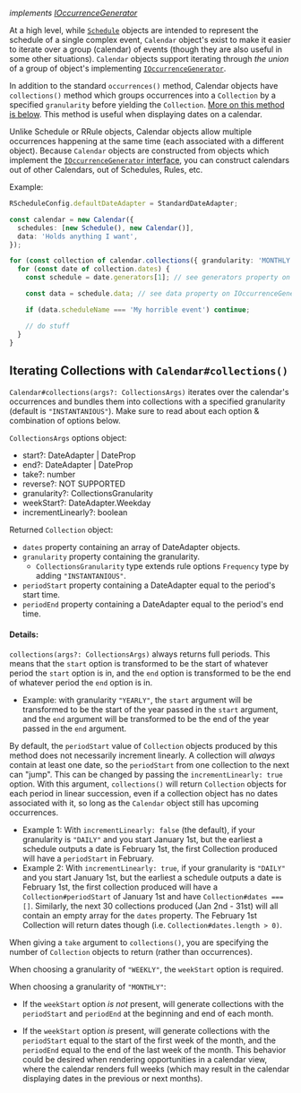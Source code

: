 _implements [IOccurrenceGenerator](../#shared-interfaces)_

At a high level, while [`Schedule`](../schedule) objects are intended to represent the schedule of a single complex event, `Calendar` object's exist to make it easier to iterate over a group (calendar) of events (though they are also useful in some other situations). `Calendar` objects support iterating through _the union_ of a group of object's implementing [`IOccurrenceGenerator`](../#shared-interfaces).

In addition to the standard `occurrences()` method, Calendar objects have `collections()` method which groups occurrences into a `Collection` by a specified `granularity` before yielding the `Collection`. [More on this method is below](#iterating-collections-with-calendarcollections). This method is useful when displaying dates on a calendar.

Unlike Schedule or RRule objects, Calendar objects allow multiple occurrences happening at the same time (each associated with a different object). Because `Calendar` objects are constructed from objects which implement the [`IOccurrenceGenerator` interface](../#shared-interfaces), you can construct calendars out of other Calendars, out of Schedules, Rules, etc.

Example:

```typescript
RScheduleConfig.defaultDateAdapter = StandardDateAdapter;

const calendar = new Calendar({
  schedules: [new Schedule(), new Calendar()],
  data: 'Holds anything I want',
});

for (const collection of calendar.collections({ grandularity: 'MONTHLY' })) {
  for (const date of collection.dates) {
    const schedule = date.generators[1]; // see generators property on IDateAdapter

    const data = schedule.data; // see data property on IOccurrenceGenerator

    if (data.scheduleName === 'My horrible event') continue;

    // do stuff
  }
}
```

## Iterating Collections with `Calendar#collections()`

`Calendar#collections(args?: CollectionsArgs)` iterates over the calendar's occurrences and bundles them into collections with a specified granularity (default is `"INSTANTANIOUS"`). Make sure to read about each option & combination of options below.

`CollectionsArgs` options object:

- start?: DateAdapter | DateProp
- end?: DateAdapter | DateProp
- take?: number
- reverse?: NOT SUPPORTED
- granularity?: CollectionsGranularity
- weekStart?: DateAdapter.Weekday
- incrementLinearly?: boolean

Returned `Collection` object:

- `dates` property containing an array of DateAdapter objects.
- `granularity` property containing the granularity.
  - `CollectionsGranularity` type extends rule options `Frequency` type by adding
    `"INSTANTANIOUS"`.
- `periodStart` property containing a DateAdapter equal to the period's
  start time.
- `periodEnd` property containing a DateAdapter equal to the period's
  end time.

#### Details:

`collections(args?: CollectionsArgs)` always returns full periods. This means that the `start` option is transformed to be the start of whatever period the `start` option is in, and the `end` option is transformed to be the end of whatever period the `end` option is in.

- Example: with granularity `"YEARLY"`, the `start` argument will be transformed to be the start of the year passed in the `start` argument, and the `end` argument will be transformed to be the end of the year passed in the `end` argument.

By default, the `periodStart` value of `Collection` objects produced by this method does not necessarily increment linearly. A collection will _always_ contain at least one date, so the `periodStart` from one collection to the next can "jump". This can be changed by passing the `incrementLinearly: true` option. With this argument, `collections()` will return `Collection` objects for each period in linear succession, even if a collection object has no dates associated with it, so long as the `Calendar` object still has upcoming occurrences.

- Example 1: With `incrementLinearly: false` (the default), if your granularity is `"DAILY"` and you start January 1st, but the earliest a schedule outputs a date is February 1st, the first Collection produced will have a `periodStart` in February.
- Example 2: With `incrementLinearly: true`, if your granularity is `"DAILY"` and you start January 1st, but the earliest a schedule outputs a date is February 1st, the first collection produced will have a `Collection#periodStart` of January 1st and have `Collection#dates === []`. Similarly, the next 30 collections produced (Jan 2nd - 31st) will all contain an empty array for the `dates` property. The February 1st Collection will return dates though (i.e. `Collection#dates.length > 0)`.

When giving a `take` argument to `collections()`, you are specifying the number of `Collection` objects to return (rather than occurrences).

When choosing a granularity of `"WEEKLY"`, the `weekStart` option is required.

When choosing a granularity of `"MONTHLY"`:

- If the `weekStart` option _is not_ present, will generate collections with
  the `periodStart` and `periodEnd` at the beginning and end of each month.

- If the `weekStart` option _is_ present, will generate collections with the `periodStart` equal to the start of the first week of the month, and the `periodEnd` equal to the end of the last week of the month. This behavior could be desired when rendering opportunities in a calendar view, where the calendar renders full weeks (which may result in the calendar displaying dates in the previous or next months).
